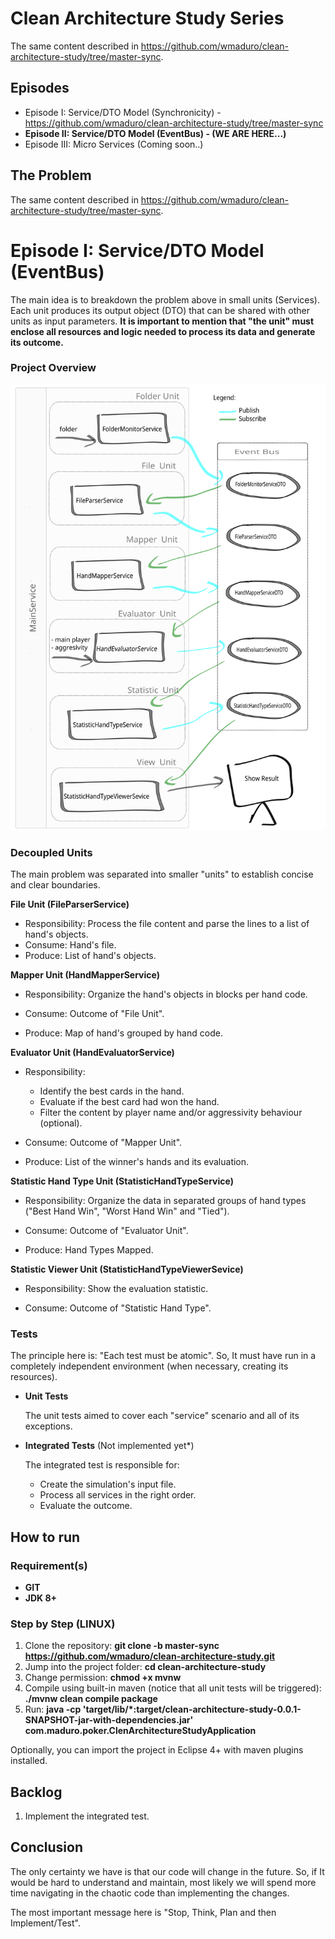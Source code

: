 # Clean Architecture Study Series

The same content described in https://github.com/wmaduro/clean-architecture-study/tree/master-sync.

## Episodes
- Episode I: Service/DTO Model (Synchronicity) - https://github.com/wmaduro/clean-architecture-study/tree/master-sync
- **Episode II: Service/DTO Model (EventBus) - (WE ARE HERE...)**  
- Episode III: Micro Services (Coming soon..)

## The Problem 

The same content described in https://github.com/wmaduro/clean-architecture-study/tree/master-sync.

# Episode I: Service/DTO Model (EventBus) 

The main idea is to breakdown the problem above in small units (Services). Each unit produces its output object (DTO) that can be shared with other units as input parameters. **It is important to mention that "the unit" must enclose all resources and logic needed to process its data and generate its outcome.**

### Project Overview

![alt text](https://raw.githubusercontent.com/wmaduro/clean-architecture-study/master-eventbus/md-files/overview.svg)

### Decoupled Units

The main problem was separated into smaller "units" to establish concise and clear boundaries.  

**File Unit (FileParserService)**
- Responsibility: Process the file content and parse the lines to a list of hand's objects.
- Consume: Hand's file.
- Produce: List of hand's objects.

**Mapper Unit (HandMapperService)**

- Responsibility: Organize the hand's objects in blocks per hand code.

- Consume: Outcome of "File Unit".
- Produce: Map of hand's grouped by hand code.

**Evaluator Unit (HandEvaluatorService)**

- Responsibility: 
    - Identify the best cards in the hand.
    - Evaluate if the best card had won the hand.
    - Filter the content by player name and/or aggressivity behaviour (optional).

- Consume: Outcome of "Mapper Unit".
- Produce: List of the winner's hands and its evaluation.

**Statistic Hand Type Unit (StatisticHandTypeService)**

- Responsibility: Organize the data in separated groups of hand types ("Best Hand Win", "Worst Hand Win" and "Tied").

- Consume: Outcome of "Evaluator Unit".
- Produce: Hand Types Mapped.

**Statistic Viewer Unit (StatisticHandTypeViewerSevice)**

- Responsibility: Show the evaluation statistic.

- Consume: Outcome of "Statistic Hand Type".

### Tests

The principle here is: "Each test must be atomic". So, It must have run in a completely independent environment (when necessary, creating its resources).

- **Unit Tests**

	The unit tests aimed to cover each "service" scenario and all of its exceptions.

- **Integrated Tests** (Not implemented yet*)

	The integrated test is responsible for:
	
	- Create the simulation's input file.
	- Process all services in the right order.
	- Evaluate the outcome.

## How to run

### Requirement(s)
- **GIT**
- **JDK 8+**

### Step by Step (LINUX)
1. Clone the repository: **git clone -b master-sync https://github.com/wmaduro/clean-architecture-study.git**
2. Jump into the project folder: **cd clean-architecture-study**
3. Change permission: **chmod +x mvnw**
4. Compile using built-in maven  (notice that all unit tests will be triggered): **./mvnw clean compile package**
5. Run: **java -cp 'target/lib/*:target/clean-architecture-study-0.0.1-SNAPSHOT-jar-with-dependencies.jar' com.maduro.poker.ClenArchitectureStudyApplication**


Optionally, you can import the project in Eclipse 4+ with maven plugins installed. 

## Backlog

1. Implement the integrated test.


## Conclusion

The only certainty we have is that our code will change in the future. So, if It would be hard to understand and maintain, most likely we will spend more time navigating in the chaotic code than implementing the changes.  
     
The most important message here is "Stop, Think, Plan and then Implement/Test".  

